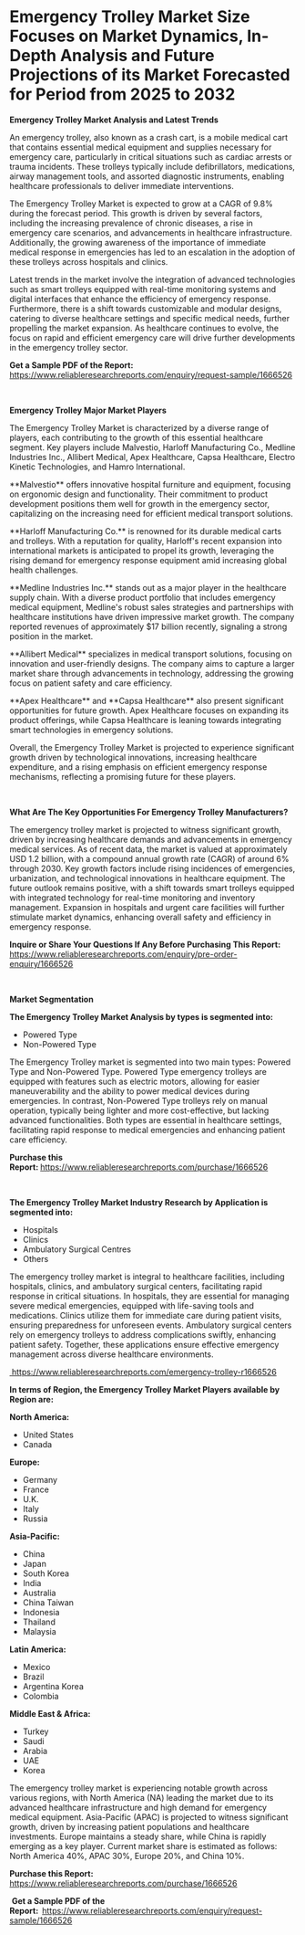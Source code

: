 <p><h1>Emergency Trolley Market Size Focuses on Market Dynamics, In-Depth Analysis and Future Projections of its Market Forecasted for Period from 2025 to 2032</h1></p><p><strong>Emergency Trolley Market Analysis and Latest Trends</strong></p>
<p><p>An emergency trolley, also known as a crash cart, is a mobile medical cart that contains essential medical equipment and supplies necessary for emergency care, particularly in critical situations such as cardiac arrests or trauma incidents. These trolleys typically include defibrillators, medications, airway management tools, and assorted diagnostic instruments, enabling healthcare professionals to deliver immediate interventions.</p><p>The Emergency Trolley Market is expected to grow at a CAGR of 9.8% during the forecast period. This growth is driven by several factors, including the increasing prevalence of chronic diseases, a rise in emergency care scenarios, and advancements in healthcare infrastructure. Additionally, the growing awareness of the importance of immediate medical response in emergencies has led to an escalation in the adoption of these trolleys across hospitals and clinics.</p><p>Latest trends in the market involve the integration of advanced technologies such as smart trolleys equipped with real-time monitoring systems and digital interfaces that enhance the efficiency of emergency response. Furthermore, there is a shift towards customizable and modular designs, catering to diverse healthcare settings and specific medical needs, further propelling the market expansion. As healthcare continues to evolve, the focus on rapid and efficient emergency care will drive further developments in the emergency trolley sector.</p></p>
<p><strong>Get a Sample PDF of the Report:&nbsp;</strong> <a href="https://www.reliableresearchreports.com/enquiry/request-sample/1666526?utm_campaign=37&utm_medium=2&utm_source=Github&utm_content=ia&utm_term=16042025&utm_id=emergency-trolley">https://www.reliableresearchreports.com/enquiry/request-sample/1666526</a></p>
<p>&nbsp;</p>
<p><strong>Emergency Trolley Major Market Players</strong></p>
<p><p>The Emergency Trolley Market is characterized by a diverse range of players, each contributing to the growth of this essential healthcare segment. Key players include Malvestio, Harloff Manufacturing Co., Medline Industries Inc., Allibert Medical, Apex Healthcare, Capsa Healthcare, Electro Kinetic Technologies, and Hamro International.</p><p>**Malvestio** offers innovative hospital furniture and equipment, focusing on ergonomic design and functionality. Their commitment to product development positions them well for growth in the emergency sector, capitalizing on the increasing need for efficient medical transport solutions.</p><p>**Harloff Manufacturing Co.** is renowned for its durable medical carts and trolleys. With a reputation for quality, Harloff's recent expansion into international markets is anticipated to propel its growth, leveraging the rising demand for emergency response equipment amid increasing global health challenges.</p><p>**Medline Industries Inc.** stands out as a major player in the healthcare supply chain. With a diverse product portfolio that includes emergency medical equipment, Medline's robust sales strategies and partnerships with healthcare institutions have driven impressive market growth. The company reported revenues of approximately $17 billion recently, signaling a strong position in the market.</p><p>**Allibert Medical** specializes in medical transport solutions, focusing on innovation and user-friendly designs. The company aims to capture a larger market share through advancements in technology, addressing the growing focus on patient safety and care efficiency.</p><p>**Apex Healthcare** and **Capsa Healthcare** also present significant opportunities for future growth. Apex Healthcare focuses on expanding its product offerings, while Capsa Healthcare is leaning towards integrating smart technologies in emergency solutions.</p><p>Overall, the Emergency Trolley Market is projected to experience significant growth driven by technological innovations, increasing healthcare expenditure, and a rising emphasis on efficient emergency response mechanisms, reflecting a promising future for these players.</p></p>
<p>&nbsp;</p>
<p><strong>What Are The Key Opportunities For Emergency Trolley Manufacturers?</strong></p>
<p><p>The emergency trolley market is projected to witness significant growth, driven by increasing healthcare demands and advancements in emergency medical services. As of recent data, the market is valued at approximately USD 1.2 billion, with a compound annual growth rate (CAGR) of around 6% through 2030. Key growth factors include rising incidences of emergencies, urbanization, and technological innovations in healthcare equipment. The future outlook remains positive, with a shift towards smart trolleys equipped with integrated technology for real-time monitoring and inventory management. Expansion in hospitals and urgent care facilities will further stimulate market dynamics, enhancing overall safety and efficiency in emergency response.</p></p>
<p><strong>Inquire or Share Your Questions If Any Before Purchasing This Report:</strong> <a href="https://www.reliableresearchreports.com/enquiry/pre-order-enquiry/1666526?utm_campaign=37&utm_medium=2&utm_source=Github&utm_content=ia&utm_term=16042025&utm_id=emergency-trolley">https://www.reliableresearchreports.com/enquiry/pre-order-enquiry/1666526</a></p>
<p>&nbsp;</p>
<p><strong>Market Segmentation</strong></p>
<p><strong>The Emergency Trolley Market Analysis by types is segmented into:</strong></p>
<p><ul><li>Powered Type</li><li>Non-Powered Type</li></ul></p>
<p><p>The Emergency Trolley market is segmented into two main types: Powered Type and Non-Powered Type. Powered Type emergency trolleys are equipped with features such as electric motors, allowing for easier maneuverability and the ability to power medical devices during emergencies. In contrast, Non-Powered Type trolleys rely on manual operation, typically being lighter and more cost-effective, but lacking advanced functionalities. Both types are essential in healthcare settings, facilitating rapid response to medical emergencies and enhancing patient care efficiency.</p></p>
<p><strong>Purchase this Report:&nbsp;</strong><a href="https://www.reliableresearchreports.com/purchase/1666526?utm_campaign=37&utm_medium=2&utm_source=Github&utm_content=ia&utm_term=16042025&utm_id=emergency-trolley">https://www.reliableresearchreports.com/purchase/1666526</a></p>
<p>&nbsp;</p>
<p><strong>The Emergency Trolley Market Industry Research by Application is segmented into:</strong></p>
<p><ul><li>Hospitals</li><li>Clinics</li><li>Ambulatory Surgical Centres</li><li>Others</li></ul></p>
<p><p>The emergency trolley market is integral to healthcare facilities, including hospitals, clinics, and ambulatory surgical centers, facilitating rapid response in critical situations. In hospitals, they are essential for managing severe medical emergencies, equipped with life-saving tools and medications. Clinics utilize them for immediate care during patient visits, ensuring preparedness for unforeseen events. Ambulatory surgical centers rely on emergency trolleys to address complications swiftly, enhancing patient safety. Together, these applications ensure effective emergency management across diverse healthcare environments.</p></p>
<p><a href="https://www.reliableresearchreports.com/emergency-trolley-r1666526?utm_campaign=37&utm_medium=2&utm_source=Github&utm_content=ia&utm_term=16042025&utm_id=emergency-trolley">&nbsp;https://www.reliableresearchreports.com/emergency-trolley-r1666526</a></p>
<p><strong>In terms of Region, the Emergency Trolley Market Players available by Region are:</strong></p>
<p>
    <p> <strong> North America: </strong>
        <ul>
            <li>United States</li>
            <li>Canada</li>
        </ul>
        </p> 
    <p> <strong> Europe: </strong>
        <ul>
            <li>Germany</li>
            <li>France</li>
            <li>U.K.</li>
            <li>Italy</li>
            <li>Russia</li>
        </ul>
        </p> 
    <p> <strong> Asia-Pacific: </strong>
        <ul>
            <li>China</li>
            <li>Japan</li>
            <li>South Korea</li>
            <li>India</li>
            <li>Australia</li>
            <li>China Taiwan</li>
            <li>Indonesia</li>
            <li>Thailand</li>
            <li>Malaysia</li>
        </ul>
        </p> 
    <p> <strong> Latin America: </strong>
        <ul>
            <li>Mexico</li>
            <li>Brazil</li>
            <li>Argentina Korea</li>
            <li>Colombia</li>
        </ul>
        </p> 
    <p> <strong> Middle East & Africa: </strong>
        <ul>
            <li>Turkey</li>
            <li>Saudi</li>
            <li>Arabia</li>
            <li>UAE</li>
            <li>Korea</li>
        </ul>
    </p>
    </p>
<p><p>The emergency trolley market is experiencing notable growth across various regions, with North America (NA) leading the market due to its advanced healthcare infrastructure and high demand for emergency medical equipment. Asia-Pacific (APAC) is projected to witness significant growth, driven by increasing patient populations and healthcare investments. Europe maintains a steady share, while China is rapidly emerging as a key player. Current market share is estimated as follows: North America 40%, APAC 30%, Europe 20%, and China 10%.</p></p>
<p><strong>Purchase this Report: </strong><a href="https://www.reliableresearchreports.com/purchase/1666526?utm_campaign=37&utm_medium=2&utm_source=Github&utm_content=ia&utm_term=16042025&utm_id=emergency-trolley">https://www.reliableresearchreports.com/purchase/1666526</a></p>
<p>&nbsp;<strong>Get a Sample PDF of the Report:&nbsp;&nbsp;</strong><a href="https://www.reliableresearchreports.com/enquiry/request-sample/1666526?utm_campaign=37&utm_medium=2&utm_source=Github&utm_content=ia&utm_term=16042025&utm_id=emergency-trolley">https://www.reliableresearchreports.com/enquiry/request-sample/1666526</a></p>
<p><strong></strong></p>
<p><p></p><p></p><p></p></p>